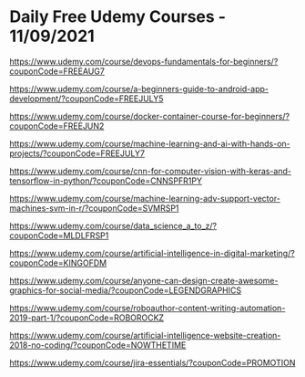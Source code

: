 # Daily Free Udemy Courses - 11/09/2021

https://www.udemy.com/course/devops-fundamentals-for-beginners/?couponCode=FREEAUG7
https://www.udemy.com/course/a-beginners-guide-to-android-app-development/?couponCode=FREEJULY5
https://www.udemy.com/course/docker-container-course-for-beginners/?couponCode=FREEJUN2
https://www.udemy.com/course/machine-learning-and-ai-with-hands-on-projects/?couponCode=FREEJULY7
https://www.udemy.com/course/cnn-for-computer-vision-with-keras-and-tensorflow-in-python/?couponCode=CNNSPFR1PY
https://www.udemy.com/course/machine-learning-adv-support-vector-machines-svm-in-r/?couponCode=SVMRSP1
https://www.udemy.com/course/data_science_a_to_z/?couponCode=MLDLFRSP1
https://www.udemy.com/course/artificial-intelligence-in-digital-marketing/?couponCode=KINGOFDM
https://www.udemy.com/course/anyone-can-design-create-awesome-graphics-for-social-media/?couponCode=LEGENDGRAPHICS
https://www.udemy.com/course/roboauthor-content-writing-automation-2019-part-1/?couponCode=ROBOROCKZ
https://www.udemy.com/course/artificial-intelligence-website-creation-2018-no-coding/?couponCode=NOWTHETIME
https://www.udemy.com/course/jira-essentials/?couponCode=PROMOTION
